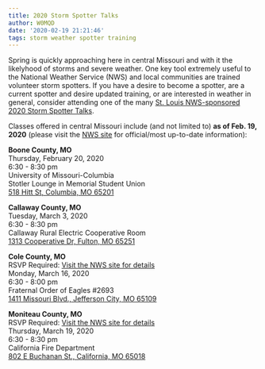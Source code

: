 ```yaml
---
title: 2020 Storm Spotter Talks
author: W0MQD
date: '2020-02-19 21:21:46'
tags: storm weather spotter training
---
```


Spring is quickly approaching here in central Missouri and with it the likelyhood of storms and severe weather. One key tool extremely useful to the National Weather Service (NWS) and local communities are trained volunteer storm spotters. If you have a desire to become a spotter, are a current spotter and desire updated training, or are interested in weather in general, consider attending one of the many <a target="_blank" href="https://noaa.maps.arcgis.com/apps/MapSeries/index.html?appid=4b68b0f227a346739061e78d94d09950">St. Louis NWS-sponsored 2020 Storm Spotter Talks</a>.

Classes offered in central Missouri include (and not limited to) **as of Feb. 19, 2020** (please visit the <a target="_blank" href="https://noaa.maps.arcgis.com/apps/MapSeries/index.html?appid=4b68b0f227a346739061e78d94d09950">NWS site</a> for official/most up-to-date information):

**Boone County, MO**<br>
Thursday, February 20, 2020<br>
6:30 - 8:30 pm<br>
University of Missouri-Columbia<br>
Stotler Lounge in Memorial Student Union<br>
<a target="_blank" href="https://maps.google.com/?q=518+Hitt+St+Columbia+MO+65201">518 Hitt St, Columbia, MO 65201</a><br>

**Callaway County, MO**<br>
Tuesday, March 3, 2020<br>
6:30 - 8:30 pm<br>
Callaway Rural Electric Cooperative Room<br>
<a target="_blank" href="https://maps.google.com/?q=Cooperative+Dr+Fulton+MO+65251">1313 Cooperative Dr, Fulton, MO 65251</a><br>

**Cole County, MO**<br>
RSVP Required: <a target="_blank" href="https://noaa.maps.arcgis.com/apps/MapSeries/index.html?appid=4b68b0f227a346739061e78d94d09950">Visit the NWS site for details</a><br>
Monday, March 16, 2020<br>
6:30 - 8:00 pm<br>
Fraternal Order of Eagles #2693<br>
<a target="_blank" href="https://maps.google.com/?q=1411+Missouri+Blvd+Jefferson+City+MO+65109">1411 Missouri Blvd., Jefferson City, MO 65109</a><br>

**Moniteau County, MO**<br>
RSVP Required: <a target="_blank" href="https://noaa.maps.arcgis.com/apps/MapSeries/index.html?appid=4b68b0f227a346739061e78d94d09950">Visit the NWS site for details</a><br>
Thursday, March 19, 2020<br>
6:30 - 8:30 pm<br>
California Fire Department<br>
<a target="_blank" href="https://maps.google.com/?q=802+E+Buchanan+St+California+MO+65018">802 E Buchanan St., California, MO 65018</a><br>